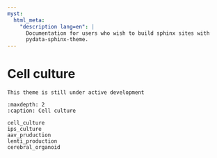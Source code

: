 ```yaml
---
myst:
  html_meta:
    "description lang=en": |
      Documentation for users who wish to build sphinx sites with
      pydata-sphinx-theme.
---
```


# Cell culture

```{note}
This theme is still under active development
```

```{toctree}
:maxdepth: 2
:caption: Cell culture

cell_culture
ips_culture
aav_pruduction
lenti_production
cerebral_organoid
```